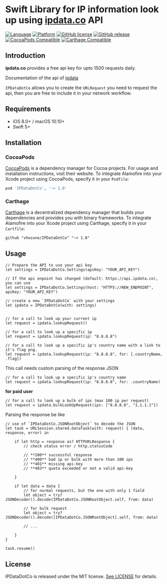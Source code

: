 #  Swift Library for IP information look up using [ipdata.co](https://ipdata.co/) API

[![Language](https://img.shields.io/badge/language-swift-orange)](https://github.com/vhosune/IPDataDotCo)
[![Platform](https://img.shields.io/cocoapods/p/IPDataDotCo)](https://github.com/vhosune/IPDataDotCo)
[![GitHub license](https://img.shields.io/github/license/vhosune/IPDataDotCo)](https://raw.githubusercontent.com/vhosune/IPDataDotCo/master/LICENSE)
[![GitHub release](https://img.shields.io/github/v/release/vhosune/IPDataDotCo?sort=semver)](https://github.com/vhosune/IPDataDotCo/releases)
[![CocoaPods Compatible](https://img.shields.io/cocoapods/v/IPDataDotCo)](https://cocoapods.org/pods/IPDataDotCo)
[![Carthage Compatible](https://img.shields.io/badge/Carthage-compatible-4BC51D.svg?style=flat)](https://github.com/Carthage/Carthage)


## Introduction

**ipdata.co** provides a free api key for upto 1500 requests daily.

Documentation of the api of [ipdata](https://docs.ipdata.co/)

`IPDataDotCo` allows you to create the `URLRequest` you  need to request the api, then you are free to include it in your network workflow.

## Requirements

- iOS 8.0+ / macOS 10.10+
- Swift 5+

## Installation

### CocoaPods

[CocoaPods](https://cocoapods.org) is a dependency manager for Cocoa projects. For usage and installation instructions, visit their website. To integrate Alamofire into your Xcode project using CocoaPods, specify it in your `Podfile`:

```ruby
pod 'IPDataDotCo', '~> 1.0'
```

### Carthage

[Carthage](https://github.com/Carthage/Carthage) is a decentralized dependency manager that builds your dependencies and provides you with binary frameworks. To integrate Alamofire into your Xcode project using Carthage, specify it in your `Cartfile`:

```ogdl
github "vhosune/IPDataDotCo" "~> 1.0"
```

## Usage

```
// Prepare the API to use your api key
let settings = IPDataDotCo.Settings(apiKey: "YOUR_API_KEY")

// If the api enpoint has changed (default: https://api.ipdata.co), you can use
let settings = IPDataDotCo.Settings(host: "HTTPS://NEW_ENDPOINT", apiKey: "YOUR_API_KEY")

// create a new `IPDataDotCo` with your settings
let ipdata = IPDataDotCo(with: settings)


```

```
// for a call to look up your current ip
let request = ipdata.lookupRequest()
```

```
// for a call to look up a specific ip
let request = ipdata.lookupRequest(ip: "8.8.8.8")
```

```
// for a call to look up a specific ip's country name with a link to it's flag png.
let request = ipdata.lookupRequest(ip: "8.8.8.8", for: [.countryName, .flag])
```

This call needs custom parsing of the response JSON

```
// for a call to look up a specific ip's country name
let request = ipdata.lookupRequest(ip: "8.8.8.8", for: .countryName)
```

**for paid user** 

```
// for a call to look up a bulk of ips (max 100 ip per request)
let request = ipdata.bulkLookUpRequest(ips: ["8.8.8.8", "1.1.1.1"])
```

Parsing the response be like

```
// use of `IPDataDotCo.JSONRootObject` to decode the JSON
let task = URLSession.shared.dataTask(with: request) { (data, response, error) in

    if let http = response as? HTTPURLResponse {
        // check status error / http.statusCode
        
        // **200** successful response
        // **400** bad ip or bulk with more than 100 ips
        // **401** missing api-key
        // **403** quota exceeded or not a valid api-key

    }

    if let data = data {
        // for normal requests, but the one with only 1 field
        let object = try? JSONDecoder().decode(IPDataDotCo.JSONRootObject.self, from: data)

        // for bulk request
        let object = try? JSONDecoder().decode([IPDataDotCo.JSONRootObject].self, from: data)

        // ...

    }
}

task.resume()

```


## License

IPDataDotCo is released under the MIT license. [See LICENSE](http://www.opensource.org/licenses/mit-license.php) for details.
